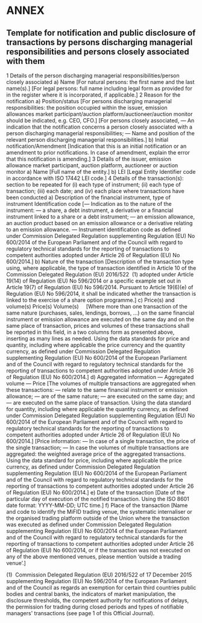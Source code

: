 # ANNEX

## Template for notification and public disclosure of transactions by persons discharging managerial responsibilities and persons closely associated with them

1 Details of the person discharging managerial responsibilities/person closely associated a) Name [For natural persons: the first name and the last name(s).] [For legal persons: full name including legal form as provided for in the register where it is incorporated, if applicable.] 2 Reason for the notification a) Position/status [For persons discharging managerial responsibilities: the position occupied within the issuer, emission allowances market participant/auction platform/auctioneer/auction monitor should be indicated, e.g. CEO, CFO.] [For persons closely associated, — An indication that the notification concerns a person closely associated with a person discharging managerial responsibilities; — Name and position of the relevant person discharging managerial responsibilities.] b) Initial notification/Amendment [Indication that this is an initial notification or an amendment to prior notifications. In case of amendment, explain the error that this notification is amending.] 3 Details of the issuer, emission allowance market participant, auction platform, auctioneer or auction monitor a) Name [Full name of the entity.] b) LEI [Legal Entity Identifier code in accordance with ISO 17442 LEI code.] 4 Details of the transaction(s): section to be repeated for (i) each type of instrument; (ii) each type of transaction; (iii) each date; and (iv) each place where transactions have been conducted a) Description of the financial instrument, type of instrument Identification code [— Indication as to the nature of the instrument: — a share, a debt instrument, a derivative or a financial instrument linked to a share or a debt instrument; — an emission allowance, an auction product based on an emission allowance or a derivative relating to an emission allowance. — Instrument identification code as defined under Commission Delegated Regulation supplementing Regulation (EU) No 600/2014 of the European Parliament and of the Council with regard to regulatory technical standards for the reporting of transactions to competent authorities adopted under Article 26 of Regulation (EU) No 600/2014.] b) Nature of the transaction [Description of the transaction type using, where applicable, the type of transaction identified in Article 10 of the Commission Delegated Regulation (EU) 2016/522  (1) adopted under Article 19(14) of Regulation (EU) No 596/2014 or a specific example set out in Article 19(7) of Regulation (EU) No 596/2014. Pursuant to Article 19(6)(e) of Regulation (EU) No 596/2014, it shall be indicated whether the transaction is linked to the exercise of a share option programme.] c) Price(s) and volume(s) Price(s) Volume(s)     [Where more than one transaction of the same nature (purchases, sales, lendings, borrows, …) on the same financial instrument or emission allowance are executed on the same day and on the same place of transaction, prices and volumes of these transactions shall be reported in this field, in a two columns form as presented above, inserting as many lines as needed. Using the data standards for price and quantity, including where applicable the price currency and the quantity currency, as defined under Commission Delegated Regulation supplementing Regulation (EU) No 600/2014 of the European Parliament and of the Council with regard to regulatory technical standards for the reporting of transactions to competent authorities adopted under Article 26 of Regulation (EU) No 600/2014.] d) Aggregated information — Aggregated volume — Price [The volumes of multiple transactions are aggregated when these transactions: — relate to the same financial instrument or emission allowance; — are of the same nature; — are executed on the same day; and — are executed on the same place of transaction. Using the data standard for quantity, including where applicable the quantity currency, as defined under Commission Delegated Regulation supplementing Regulation (EU) No 600/2014 of the European Parliament and of the Council with regard to regulatory technical standards for the reporting of transactions to competent authorities adopted under Article 26 of Regulation (EU) No 600/2014.] [Price information: — In case of a single transaction, the price of the single transaction; — In case the volumes of multiple transactions are aggregated: the weighted average price of the aggregated transactions. Using the data standard for price, including where applicable the price currency, as defined under Commission Delegated Regulation supplementing Regulation (EU) No 600/2014 of the European Parliament and of the Council with regard to regulatory technical standards for the reporting of transactions to competent authorities adopted under Article 26 of Regulation (EU) No 600/2014.] e) Date of the transaction [Date of the particular day of execution of the notified transaction. Using the ISO 8601 date format: YYYY-MM-DD; UTC time.] f) Place of the transaction [Name and code to identify the MiFID trading venue, the systematic internaliser or the organised trading platform outside of the Union where the transaction was executed as defined under Commission Delegated Regulation supplementing Regulation (EU) No 600/2014 of the European Parliament and of the Council with regard to regulatory technical standards for the reporting of transactions to competent authorities adopted under Article 26 of Regulation (EU) No 600/2014, or if the transaction was not executed on any of the above mentioned venues, please mention ‘outside a trading venue’.]



(1)  Commission Delegated Regulation (EU) 2016/522 of 17 December 2015 supplementing Regulation (EU) No 596/2014 of the European Parliament and of the Council as regards an exemption for certain third countries public bodies and central banks, the indicators of market manipulation, the disclosure thresholds, the competent authority for notifications of delays, the permission for trading during closed periods and types of notifiable managers' transactions (see page 1 of this Official Journal).


